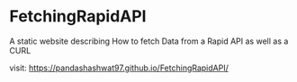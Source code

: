 # FetchingRapidAPI
A static website describing How to fetch Data from a Rapid API as well as a CURL

visit: https://pandashashwat97.github.io/FetchingRapidAPI/

